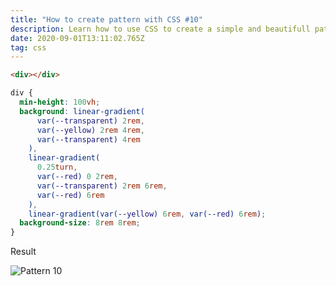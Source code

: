 ```yaml
---
title: "How to create pattern with CSS #10"
description: Learn how to use CSS to create a simple and beautifull pattern
date: 2020-09-01T13:11:02.765Z
tag: css
---
```

```html
<div></div>
```

```css
div {
  min-height: 100vh;
  background: linear-gradient(
      var(--transparent) 2rem,
      var(--yellow) 2rem 4rem,
      var(--transparent) 4rem
    ),
    linear-gradient(
      0.25turn,
      var(--red) 0 2rem,
      var(--transparent) 2rem 6rem,
      var(--red) 6rem
    ),
    linear-gradient(var(--yellow) 6rem, var(--red) 6rem);
  background-size: 8rem 8rem;
}
```

Result

![Pattern 10](/uploads/ptrn-10-sound.mp4_snapshot_00.20_-2020.08.12_20.34.27-.jpg)